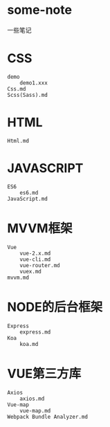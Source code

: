 # some-note
一些笔记


# CSS
    demo
        demo1.xxx
    Css.md
    Scss(Sass).md



# HTML
    Html.md




# JAVASCRIPT
    ES6
        es6.md
    JavaScript.md



# MVVM框架
    Vue
        vue-2.x.md
        vue-cli.md
        vue-router.md
        vuex.md
    mvvm.md



# NODE的后台框架
    Express
        express.md
    Koa
        koa.md


# VUE第三方库
    Axios
        axios.md
    Vue-map
        vue-map.md  
    Webpack Bundle Analyzer.md          